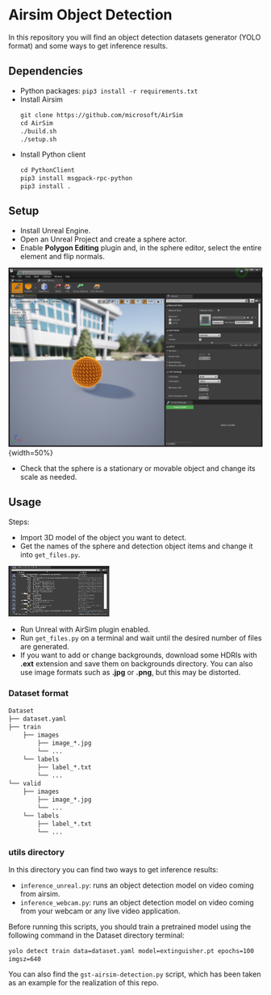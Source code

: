 # Airsim Object Detection
In this repository you will find an object detection datasets generator (YOLO format) and some ways to get inference results.

## Dependencies

- Python packages: `pip3 install -r requirements.txt`
- Install Airsim  
    ```
    git clone https://github.com/microsoft/AirSim
    cd AirSim
    ./build.sh
    ./setup.sh  
    ```
- Install Python client
    ```
    cd PythonClient
    pip3 install msgpack-rpc-python
    pip3 install .
    ```

## Setup
- Install Unreal Engine.  
- Open an Unreal Project and create a sphere actor.
- Enable **Polygon Editing** plugin and, in the sphere editor, select the entire element and flip normals.

![alt text for the image](.doc/sphere_edit.png){width=50%}


- Check that the sphere is a stationary or movable object and change its scale as needed.

## Usage
Steps:

- Import 3D model of the object you want to detect.
- Get the names of the sphere and detection object items and change it into `get_files.py`.

<img src=".doc/id_name.gif" width="200" height="100">

- Run Unreal with AirSim plugin enabled.  
- Run `get_files.py` on a terminal and wait until the desired number of files are generated.  
- If you want to add or change backgrounds, download some HDRIs with **.ext** extension and save them on backgrounds directory. You can also use image formats such as **.jpg** or **.png**, but this may be distorted.

### Dataset format
```
Dataset
├── dataset.yaml
├── train
    ├── images
        ├── image_*.jpg
        └── ...
    └── labels
        ├── label_*.txt
        └── ...
└── valid
    ├── images
        ├── image_*.jpg
        └── ...
    └── labels    
        ├── label_*.txt
        └── ...
```

### utils directory
In this directory you can find two ways to get inference results:  

- `inference_unreal.py`: runs an object detection model on video coming from airsim.  
- `inference_webcam.py`: runs an object detection model on video coming from your webcam or any live video application.

Before running this scripts, you should train a pretrained model using the following command in the Dataset directory terminal:  
```
yolo detect train data=dataset.yaml model=extinguisher.pt epochs=100 imgsz=640
```  

You can also find the `gst-airsim-detection.py` script, which has been taken as an example for the realization of this repo.

